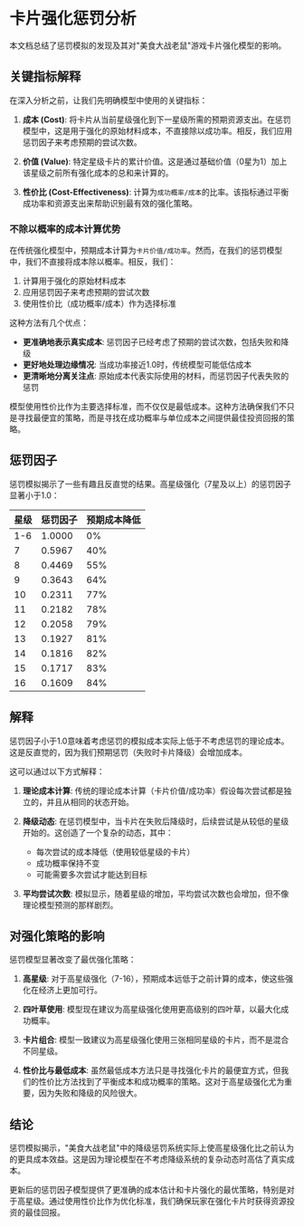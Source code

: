 # 卡片强化惩罚分析

本文档总结了惩罚模拟的发现及其对"美食大战老鼠"游戏卡片强化模型的影响。

## 关键指标解释

在深入分析之前，让我们先明确模型中使用的关键指标：

1. **成本 (Cost)**: 将卡片从当前星级强化到下一星级所需的预期资源支出。在惩罚模型中，这是用于强化的原始材料成本，不直接除以成功率。相反，我们应用惩罚因子来考虑预期的尝试次数。

2. **价值 (Value)**: 特定星级卡片的累计价值。这是通过基础价值（0星为1）加上该星级之前所有强化成本的总和来计算的。

3. **性价比 (Cost-Effectiveness)**: 计算为`成功概率/成本`的比率。该指标通过平衡成功率和资源支出来帮助识别最有效的强化策略。

### 不除以概率的成本计算优势

在传统强化模型中，预期成本计算为`卡片价值/成功率`。然而，在我们的惩罚模型中，我们不直接将成本除以概率。相反，我们：

1. 计算用于强化的原始材料成本
2. 应用惩罚因子来考虑预期的尝试次数
3. 使用性价比（成功概率/成本）作为选择标准

这种方法有几个优点：

- **更准确地表示真实成本**: 惩罚因子已经考虑了预期的尝试次数，包括失败和降级
- **更好地处理边缘情况**: 当成功率接近1.0时，传统模型可能低估成本
- **更清晰地分离关注点**: 原始成本代表实际使用的材料，而惩罚因子代表失败的惩罚

模型使用性价比作为主要选择标准，而不仅仅是最低成本。这种方法确保我们不只是寻找最便宜的策略，而是寻找在成功概率与单位成本之间提供最佳投资回报的策略。

## 惩罚因子

惩罚模拟揭示了一些有趣且反直觉的结果。高星级强化（7星及以上）的惩罚因子显著小于1.0：

| 星级 | 惩罚因子 | 预期成本降低 |
|------|----------|--------------|
| 1-6  | 1.0000   | 0%           |
| 7    | 0.5967   | 40%          |
| 8    | 0.4469   | 55%          |
| 9    | 0.3643   | 64%          |
| 10   | 0.2311   | 77%          |
| 11   | 0.2182   | 78%          |
| 12   | 0.2058   | 79%          |
| 13   | 0.1927   | 81%          |
| 14   | 0.1816   | 82%          |
| 15   | 0.1717   | 83%          |
| 16   | 0.1609   | 84%          |

## 解释

惩罚因子小于1.0意味着考虑惩罚的模拟成本实际上低于不考虑惩罚的理论成本。这是反直觉的，因为我们预期惩罚（失败时卡片降级）会增加成本。

这可以通过以下方式解释：

1. **理论成本计算**: 传统的理论成本计算（卡片价值/成功率）假设每次尝试都是独立的，并且从相同的状态开始。

2. **降级动态**: 在惩罚模型中，当卡片在失败后降级时，后续尝试是从较低的星级开始的。这创造了一个复杂的动态，其中：
   - 每次尝试的成本降低（使用较低星级的卡片）
   - 成功概率保持不变
   - 可能需要多次尝试才能达到目标

3. **平均尝试次数**: 模拟显示，随着星级的增加，平均尝试次数也会增加，但不像理论模型预测的那样剧烈。

## 对强化策略的影响

惩罚模型显著改变了最优强化策略：

1. **高星级**: 对于高星级强化（7-16），预期成本远低于之前计算的成本，使这些强化在经济上更加可行。

2. **四叶草使用**: 模型现在建议为高星级强化使用更高级别的四叶草，以最大化成功概率。

3. **卡片组合**: 模型一致建议为高星级强化使用三张相同星级的卡片，而不是混合不同星级。

4. **性价比与最低成本**: 虽然最低成本方法只是寻找强化卡片的最便宜方式，但我们的性价比方法找到了平衡成本和成功概率的策略。这对于高星级强化尤为重要，因为失败和降级的风险很大。

## 结论

惩罚模拟揭示，"美食大战老鼠"中的降级惩罚系统实际上使高星级强化比之前认为的更具成本效益。这是因为理论模型在不考虑降级系统的复杂动态时高估了真实成本。

更新后的惩罚因子模型提供了更准确的成本估计和卡片强化的最优策略，特别是对于高星级。通过使用性价比作为优化标准，我们确保玩家在强化卡片时获得资源投资的最佳回报。